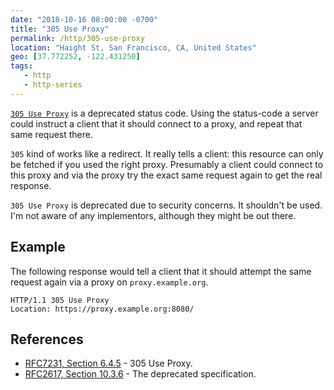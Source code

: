 ```yaml
---
date: "2018-10-16 08:00:00 -0700"
title: "305 Use Proxy"
permalink: /http/305-use-proxy
location: "Haight St, San Francisco, CA, United States"
geo: [37.772252, -122.431250]
tags:
   - http
   - http-series
---
```


[`305 Use Proxy`][1] is a deprecated status code. Using the status-code a
server could instruct a client that it should connect to a proxy, and repeat
that same request there.

`305` kind of works like a redirect. It really tells a client: this resource
can only be fetched if you used the right proxy. Presumably a client could
connect to this proxy and via the proxy try the exact same request again to
get the real response.

`305 Use Proxy` is deprecated due to security concerns. It shouldn't be used.
I'm not aware of any implementors, although they might be out there.

Example
------

The following response would tell a client that it should attempt the same
request again via a proxy on `proxy.example.org`.

```http
HTTP/1.1 305 Use Proxy
Location: https://proxy.example.org:8080/
```

References
----------

* [RFC7231, Section 6.4.5][1] - 305 Use Proxy.
* [RFC2617, Section 10.3.6][2] - The deprecated specification.

[1]: https://tools.ietf.org/html/rfc7231#section-6.4.5
[2]: https://tools.ietf.org/html/rfc2616#section-10.3.6
